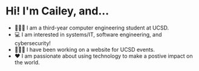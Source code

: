 # Hi! I'm Cailey, and...

- 🧜🏼‍♀️ I am a third-year computer engineering student at UCSD.
- 💻 I am interested in systems/IT, software engineering, and cybersecurity!
- 👩🏻‍🏫 I have been working on a website for UCSD events.
- ♥️ I am passionate about using technology to make a postive impact on the world.


